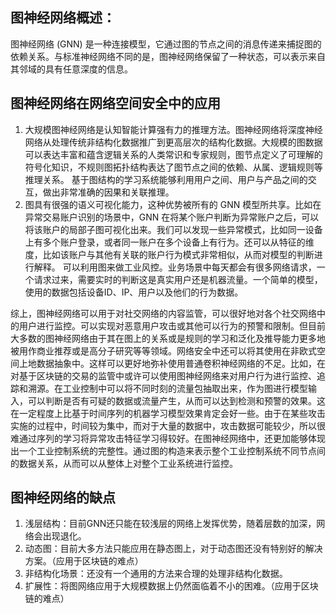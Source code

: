 ## 图神经网络概述：

图神经网络 (GNN) 是一种连接模型，它通过图的节点之间的消息传递来捕捉图的依赖关系。与标准神经网络不同的是，图神经网络保留了一种状态，可以表示来自其邻域的具有任意深度的信息。

## 图神经网络在网络空间安全中的应用

1. 大规模图神经网络是认知智能计算强有力的推理方法。图神经网络将深度神经网络从处理传统非结构化数据推广到更高层次的结构化数据。大规模的图数据可以表达丰富和蕴含逻辑关系的人类常识和专家规则，图节点定义了可理解的符号化知识，不规则图拓扑结构表达了图节点之间的依赖、从属、逻辑规则等推理关系。
   基于图结构的学习系统能够利用用户之间、用户与产品之间的交互，做出非常准确的因果和关联推理。
2. 图具有很强的语义可视化能力，这种优势被所有的 GNN 模型所共享。比如在异常交易账户识别的场景中，GNN 在将某个账户判断为异常账户之后，可以将该账户的局部子图可视化出来。我们可以发现一些异常模式，比如同一设备上有多个账户登录，或者同一账户在多个设备上有行为。还可以从特征的维度，比如该账户与其他有关联的账户行为模式非常相似，从而对模型的判断进行解释。
   可以利用图来做工业风控。业务场景中每天都会有很多网络请求，一个请求过来，需要实时的判断这是真实用户还是机器流量。一个简单的模型，使用的数据包括设备ID、IP、用户以及他们的行为数据。

综上，图神经网络可以用于对社交网络的内容监管，可以很好地对各个社交网络中的用户进行监控。可以实现对恶意用户攻击或其他可以行为的预警和限制。但目前大多数的图神经网络由于其在图上的关系或是规则的学习和泛化及推导能力更多地被用作商业推荐或是高分子研究等等领域。网络安全中还可以将其使用在非欧式空间上地数据抽象中。这样可以更好地弥补使用普通卷积神经网络的不足。比如，在对基于区块链的交易的监管中或许可以使用图神经网络来对用户行为进行监控、追踪和溯源。在工业控制中可以将不同时刻的流量包抽取出来，作为图进行模型输入，可以判断是否有可疑的数据或流量产生，从而可以达到检测和预警的效果。这在一定程度上比基于时间序列的机器学习模型效果肯定会好一些。由于在某些攻击实施的过程中，时间较为集中，而对于大量的数据中，攻击数据可能较少，所以很难通过序列的学习将异常攻击特征学习得较好。在图神经网络中，还更加能够体现出一个工业控制系统的完整性。通过图的构造来表示整个工业控制系统不同节点间的数据关系，从而可以从整体上对整个工业系统进行监控。

## 图神经网络的缺点

1. 浅层结构：目前GNN还只能在较浅层的网络上发挥优势，随着层数的加深，网络会出现退化。
2. 动态图：目前大多方法只能应用在静态图上，对于动态图还没有特别好的解决方案。（应用于区块链的难点）
3. 非结构化场景：还没有一个通用的方法来合理的处理非结构化数据。
4. 扩展性：将图网络应用于大规模数据上仍然面临着不小的困难。（应用于区块链的难点）